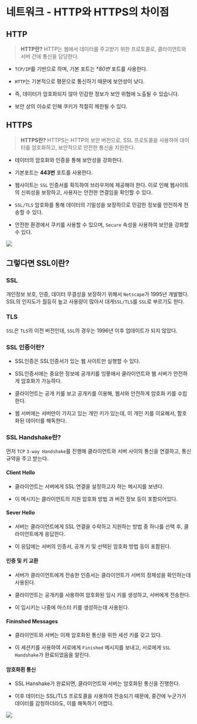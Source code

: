 
# 네트워크 - HTTP와 HTTPS의 차이점


## HTTP

>**HTTP란?**
HTTP는 웹에서 데이터를 주고받기 위한 프로토콜로, 클라이언트와 서버 간에 통신을 담당한다.

- `TCP/IP`를 기반으로 하며, 기본 포트는 **80번* 포트를 사용한다.

- `HTTP`는 기본적으로 평문으로 통신하기 때문에 보안성이 낮다.

- 즉, 데이터가 암호화되지 않아 민감한 정보가 보안 위협에 노출될 수 있습니다.

- 보안 상의 이슈로 인해 쿠키가 적절히 제한될 수 있다.




## HTTPS

>**HTTPS란?**
HTTPS는 HTTP의 보안 버전으로, SSL 프로토콜을 사용하여 데이터를 암호화하고, 보안적으로 안전한 통신을 지원한다.

- 테이터의 암호화와 인증을 통해 보안성을 강화한다.

- 기본포트는 **443번** 포트를 사용한다.

- 웹사이트는 `SSL` 인증서를 획득하여 브라우저에 제공해야 한다.
  이로 인해 웹사이트의 신뢰성을 보장하고, 사용자는 안전한 연결임을 확인할 수 있다.

- `SSL/TLS` 암호화를 통해 데이터의 기밀성을 보장하므로 민감한 정보를 안전하게 전송할 수 있다.

- 안전한 환경에서 쿠키를 사용할 수 있으며, `Secure` 속성을 사용하여 보안을 강화할 수 있다.

![](https://velog.velcdn.com/images%2Fyjw8459%2Fpost%2F52319752-98eb-43e2-b095-10acff598a0e%2F%E1%84%89%E1%85%B3%E1%84%8F%E1%85%B3%E1%84%85%E1%85%B5%E1%86%AB%E1%84%89%E1%85%A3%E1%86%BA%202022-01-07%20%E1%84%8B%E1%85%A9%E1%84%92%E1%85%AE%2010.48.06.png)


## 그렇다면 SSL이란?

###  SSL
개인정보 보호, 인증, 데이터 무결성을 보장하기 위해서 `Netscape`가 1995년 개발했다.
SSL의 인지도가 월등히 높고 사용량이 많아서 대게`SSL/TLS`를 `SSL`로 부르기도 한다.

### TLS
`SSL`은 `TLS`의 이전 버전인데, `SSL`의 경우는 1996년 이후 업데이트가 되지 않았다.


### SSL 인증이란?

- SSL인증은 SSL인증서가 있는 웹 사이트만 실행할 수 있다.

- SSL인증서에는 중요한 정보에 공개키를 잉욯애서 클라이언트와 웹 서버가 안전하게 암호화가 가능하다.

- 클라이언트는 공개 키를 보고 공개키를 이용해, 웹서와 안전하게 암호화 키를 수립한다.

- 웹 서버에는 서버만이 가지고 있는 개인 키가 있는데, 이 개인 키를 이요해서, 함호화된 데이터를 해독한다.


### SSL Handshake란?

먼저 `TCP` `3-way Handshake`를 진행해 클라이언트와 서버 사이의 통신을 연결하고, 통신 규약을 주고 받는다.

#### Client Hello
- 클라이언트는 서버에게 SSL 연결을 설정하고자 하는 메시지를 보낸다.

- 이 메시지는 클라이언트의 지원 암호화 방법 과 버전 정보 등이 포함되어있다.

#### Sever Hello

- 서버는 클라이언트에게 SSL 연결을 수락하고 지원하는 방법 중 하나를 선택 후, 클라이언트에게 응답한다.

- 이 응답에는 서버의 인증서, 공개 키 및 선택된 암호화 방법 등이 포함된다.

#### 인증 및 키 교환
- 서버가 클라이언트에게 전송한 인증서는 클라이언트가 서버의 정체성을 확인하는데 사용된다.

- 클라이언트는 공개키를 사용하여 암호화된 임시 키를 생성하고, 서버에게 전송한다.

- 이 임시키는 나중에 마스터 키를 생성하는데 사용된다.

#### Fininshed Messages

- 클라이언트와 서버는 이제 암호화된 통신을 위한 세션 키를 갖고 있다.

- 이 세션키를 사용하여 서로에게 `Finished` 메시지를 보내고, 서로에게 `SSL Handshake`가 완료되었음을 알린다.


#### 암호화횐 통신

- SSL Hanshake가 완료되면, 클라이언트와 서버는 암호화된 통신을 진행한다.

- 이후 데이터는 SSL/TLS 프로토콜을 사용하여 전송되기 때문에, 중간에 누군가가 데이터를 감청하더라도, 이를 해독하기 어렵다.


![](https://cf-assets.www.cloudflare.com/slt3lc6tev37/5aYOr5erfyNBq20X5djTco/3c859532c91f25d961b2884bf521c1eb/tls-ssl-handshake.png)
